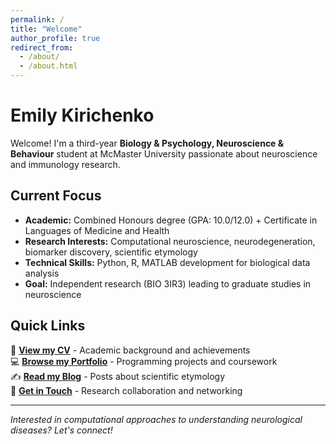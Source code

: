 ```yaml
---
permalink: /
title: "Welcome"
author_profile: true
redirect_from: 
  - /about/
  - /about.html
---
```


# Emily Kirichenko

Welcome! I'm a third-year **Biology & Psychology, Neuroscience & Behaviour** student at McMaster University passionate about neuroscience and immunology research.

## Current Focus

- **Academic:** Combined Honours degree (GPA: 10.0/12.0) + Certificate in Languages of Medicine and Health
- **Research Interests:** Computational neuroscience, neurodegeneration, biomarker discovery, scientific etymology  
- **Technical Skills:** Python, R, MATLAB development for biological data analysis
- **Goal:** Independent research (BIO 3IR3) leading to graduate studies in neuroscience

## Quick Links

📄 **[View my CV](/cv/)** - Academic background and achievements  
💻 **[Browse my Portfolio](/portfolio/)** - Programming projects and coursework  
✍️ **[Read my Blog](/year-archive/)** - Posts about scientific etymology  
📧 **[Get in Touch](/contact/)** - Research collaboration and networking  

---

*Interested in computational approaches to understanding neurological diseases? Let's connect!*
